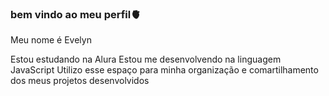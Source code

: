 ### bem vindo ao meu perfil🫀

Meu nome é Evelyn 

Estou estudando na Alura
Estou me desenvolvendo na linguagem JavaScript
Utilizo esse espaço para minha organização e comartilhamento dos meus projetos desenvolvidos 
